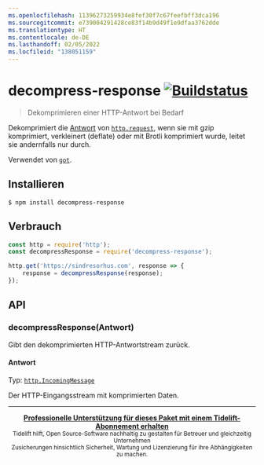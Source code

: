 ```yaml
---
ms.openlocfilehash: 11396273259934e8fef30f7c67feefbff3dca196
ms.sourcegitcommit: e739004291428ce83f14b9d49f1e9dfaa3762dde
ms.translationtype: HT
ms.contentlocale: de-DE
ms.lasthandoff: 02/05/2022
ms.locfileid: "138051159"
---
```

# <a name="decompress-response-build-statushttpstravis-ciorgsindresorhusdecompress-response"></a>decompress-response [![Buildstatus](https://travis-ci.org/sindresorhus/decompress-response.svg?branch=master)](https://travis-ci.org/sindresorhus/decompress-response)

> Dekomprimieren einer HTTP-Antwort bei Bedarf

Dekomprimiert die [Antwort](https://nodejs.org/api/http.html#http_class_http_incomingmessage) von [`http.request`](https://nodejs.org/api/http.html#http_http_request_options_callback), wenn sie mit gzip komprimiert, verkleinert (deflate) oder mit Brotli komprimiert wurde, leitet sie andernfalls nur durch.

Verwendet von [`got`](https://github.com/sindresorhus/got).


## <a name="install"></a>Installieren

```
$ npm install decompress-response
```


## <a name="usage"></a>Verbrauch

```js
const http = require('http');
const decompressResponse = require('decompress-response');

http.get('https://sindresorhus.com', response => {
    response = decompressResponse(response);
});
```


## <a name="api"></a>API

### <a name="decompressresponseresponse"></a>decompressResponse(Antwort)

Gibt den dekomprimierten HTTP-Antwortstream zurück.

#### <a name="response"></a>Antwort

Typ: [`http.IncomingMessage`](https://nodejs.org/api/http.html#http_class_http_incomingmessage)

Der HTTP-Eingangsstream mit komprimierten Daten.


---

<div align="center">
    <b>
        <a href="https://tidelift.com/subscription/pkg/npm-unzip-response?utm_source=npm-unzip-response&utm_medium=referral&utm_campaign=readme">Professionelle Unterstützung für dieses Paket mit einem Tidelift-Abonnement erhalten</a>
    </b>
    <br>
    <sub> Tidelift hilft, Open Source-Software nachhaltig zu gestalten für Betreuer und gleichzeitig Unternehmen<br>Zusicherungen hinsichtlich Sicherheit, Wartung und Lizenzierung für ihre Abhängigkeiten zu machen.
    </sub>
</div>
